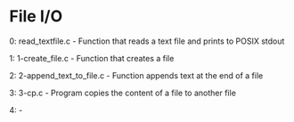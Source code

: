 <h1> File I/O </h1>

0: read_textfile.c - Function that reads a text file and prints to POSIX stdout

1: 1-create_file.c - Function that creates a file

2: 2-append_text_to_file.c - Function appends text at the end of a file

3: 3-cp.c - Program copies the content of a file to another file

4: - 